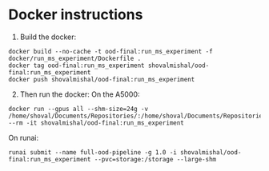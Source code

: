 # Docker instructions
1. Build the docker:
```shell
docker build --no-cache -t ood-final:run_ms_experiment -f docker/run_ms_experiment/Dockerfile .
docker tag ood-final:run_ms_experiment shovalmishal/ood-final:run_ms_experiment
docker push shovalmishal/ood-final:run_ms_experiment
```
2. Then run the docker:
On the A5000:
```shell
docker run --gpus all --shm-size=24g -v /home/shoval/Documents/Repositories/:/home/shoval/Documents/Repositories/ --rm -it shovalmishal/ood-final:run_ms_experiment
```
On runai:
```shell
runai submit --name full-ood-pipeline -g 1.0 -i shovalmishal/ood-final:run_ms_experiment --pvc=storage:/storage --large-shm 
```

